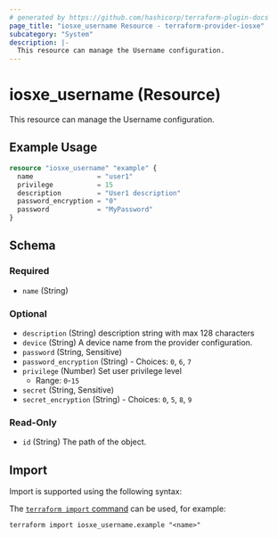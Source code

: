 ```yaml
---
# generated by https://github.com/hashicorp/terraform-plugin-docs
page_title: "iosxe_username Resource - terraform-provider-iosxe"
subcategory: "System"
description: |-
  This resource can manage the Username configuration.
---
```


# iosxe_username (Resource)

This resource can manage the Username configuration.

## Example Usage

```terraform
resource "iosxe_username" "example" {
  name                = "user1"
  privilege           = 15
  description         = "User1 description"
  password_encryption = "0"
  password            = "MyPassword"
}
```

<!-- schema generated by tfplugindocs -->
## Schema

### Required

- `name` (String)

### Optional

- `description` (String) description string with max 128 characters
- `device` (String) A device name from the provider configuration.
- `password` (String, Sensitive)
- `password_encryption` (String) - Choices: `0`, `6`, `7`
- `privilege` (Number) Set user privilege level
  - Range: `0`-`15`
- `secret` (String, Sensitive)
- `secret_encryption` (String) - Choices: `0`, `5`, `8`, `9`

### Read-Only

- `id` (String) The path of the object.

## Import

Import is supported using the following syntax:

The [`terraform import` command](https://developer.hashicorp.com/terraform/cli/commands/import) can be used, for example:

```shell
terraform import iosxe_username.example "<name>"
```

